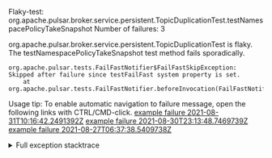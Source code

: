         
Flaky-test: org.apache.pulsar.broker.service.persistent.TopicDuplicationTest.testNamespacePolicyTakeSnapshot
Number of failures: 3

org.apache.pulsar.broker.service.persistent.TopicDuplicationTest is flaky. The testNamespacePolicyTakeSnapshot test method fails sporadically.

```
org.apache.pulsar.tests.FailFastNotifier$FailFastSkipException: Skipped after failure since testFailFast system property is set.
	at org.apache.pulsar.tests.FailFastNotifier.beforeInvocation(FailFastNotifier.java:88)

```

Usage tip: To enable automatic navigation to failure message, open the following links with CTRL/CMD-click.
[example failure 2021-08-31T10:16:42.2491392Z](https://github.com/apache/pulsar/runs/3471501156?check_suite_focus=true#step:10:1959)
[example failure 2021-08-30T23:13:48.7469739Z](https://github.com/apache/pulsar/runs/3467152431?check_suite_focus=true#step:9:1265)
[example failure 2021-08-27T06:37:38.5409738Z](https://github.com/apache/pulsar/runs/3440411059?check_suite_focus=true#step:9:3187)


<details>
<summary>Full exception stacktrace</summary>
<code><pre>
org.apache.pulsar.tests.FailFastNotifier$FailFastSkipException: Skipped after failure since testFailFast system property is set.
	at org.apache.pulsar.tests.FailFastNotifier.beforeInvocation(FailFastNotifier.java:88)

</pre></code>
</details>


